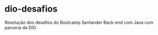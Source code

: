 # dio-desafios
Resolução dos desafios do Bootcamp Santander Back-end com Java com parceria da DIO. 

